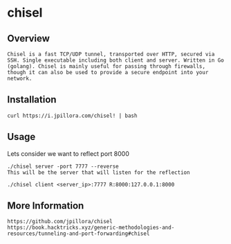 # chisel

## Overview

	Chisel is a fast TCP/UDP tunnel, transported over HTTP, secured via SSH. Single executable including both client and server. Written in Go (golang). Chisel is mainly useful for passing through firewalls, though it can also be used to provide a secure endpoint into your network.

## Installation

	curl https://i.jpillora.com/chisel! | bash

## Usage

Lets consider we want to reflect port 8000

	./chisel server -port 7777 --reverse 
	This will be the server that will listen for the reflection

	./chisel client <server_ip>:7777 R:8000:127.0.0.1:8000


## More Information

	https://github.com/jpillora/chisel
	https://book.hacktricks.xyz/generic-methodologies-and-resources/tunneling-and-port-forwarding#chisel